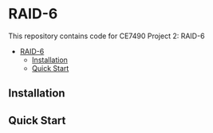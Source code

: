 # RAID-6

This repository contains code for CE7490 Project 2: RAID-6
- [RAID-6](#raid-6)
  - [Installation](#installation)
  - [Quick Start](#quick-start)

## Installation
## Quick Start